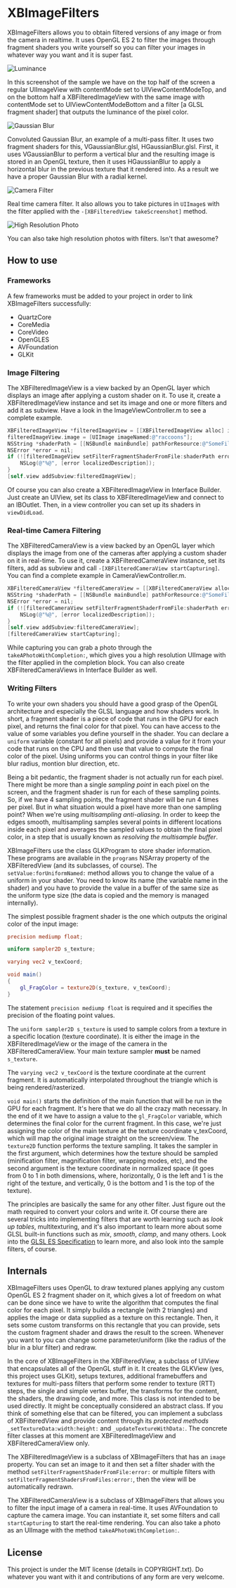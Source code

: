 # XBImageFilters

XBImageFilters allows you to obtain filtered versions of any image or from the camera in realtime. It uses OpenGL ES 2 to filter the images through fragment shaders you write yourself so you can filter your images in whatever way you want and it is super fast.

![Luminance](http://xissburg.com/images/ImageFilterSingle.png)

In this screenshot of the sample we have on the top half of the screen a regular UIImageView with contentMode set to UIViewContentModeTop, and on the bottom half a XBFilteredImageView with the same image with contentMode set to UIViewContentModeBottom and a filter [a GLSL fragment shader] that outputs the luminance of the pixel color.

![Gaussian Blur](http://xissburg.com/images/ImageFilterMultiPass.png)

Convoluted Gaussian Blur, an example of a multi-pass filter. It uses two fragment shaders for this, VGaussianBlur.glsl, HGaussianBlur.glsl. First, it uses VGaussianBlur to perform a vertical blur and the resulting image is stored in an OpenGL texture, then it uses HGaussianBlur to apply a horizontal blur in the previous texture that it rendered into. As a result we have a proper Gaussian Blur with a radial kernel.

![Camera Filter](http://xissburg.com/images/CameraFilter.png)

Real time camera filter. It also allows you to take pictures in `UIImage`s with the filter applied with the `-[XBFilteredView takeScreenshot]` method.

![High Resolution Photo](http://xissburg.com/images/IMG_0328.JPG)

You can also take high resolution photos with filters. Isn't that awesome?

## How to use

### Frameworks

A few frameworks must be added to your project in order to link XBImageFilters successfully:

* QuartzCore
* CoreMedia
* CoreVideo
* OpenGLES
* AVFoundation
* GLKit

### Image Filtering

The XBFilteredImageView is a view backed by an OpenGL layer which displays an image after applying a custom shader on it. To use it, create a XBFilteredImageView instance and set its image and one or more filters and add it as subview. Have a look in the ImageViewController.m to see a complete example.

```objective-c
XBFilteredImageView *filteredImageView = [[XBFilteredImageView alloc] initWithFrame:CGRectMake(0, 0, self.view.bounds.size.width, self.view.bounds.size.height];
filteredImageView.image = [UIImage imageNamed:@"raccoons"];
NSString *shaderPath = [[NSBundle mainBundle] pathForResource:@"SomeFilterFragmentShader" ofType:@"glsl"];
NSError *error = nil;
if (![filteredImageView setFilterFragmentShaderFromFile:shaderPath error:&error]) {
    NSLog(@"%@", [error localizedDescription]);
}
[self.view addSubview:filteredImageView];
```

Of course you can also create a XBFilteredImageView in Interface Builder. Just create an UIView, set its class to XBFilteredImageView and connect to an IBOutlet. Then, in a view controller you can set up its shaders in `viewDidLoad`.

### Real-time Camera Filtering

The XBFilteredCameraView is a view backed by an OpenGL layer which displays the image from one of the cameras after applying a custom shader on it in real-time. To use it, create a XBFilteredCameraView instance, set its filters, add as subview and call `-[XBFilteredCameraView startCapturing]`. You can find a complete example in CameraViewController.m.

```objective-c
XBFilteredCameraView *filteredCameraView = [[XBFilteredCameraView alloc] initWithFrame:CGRectMake(0, 0, self.view.bounds.size.width, self.view.bounds.size.height];
NSString *shaderPath = [[NSBundle mainBundle] pathForResource:@"SomeFilterFragmentShader" ofType:@"glsl"];
NSError *error = nil;
if (![filteredCameraView setFilterFragmentShaderFromFile:shaderPath error:&error]) {
    NSLog(@"%@", [error localizedDescription]);
}
[self.view addSubview:filteredCameraView];
[filteredCameraView startCapturing];
```

While capturing you can grab a photo through the `takeAPhotoWithCompletion:`, which gives you a high resolution UIImage with the filter applied in the completion block. You can also create XBFilteredCameraViews in Interface Builder as well.


### Writing Filters

To write your own shaders you should have a good grasp of the OpenGL architecture and especially the GLSL language and how shaders work. In short, a fragment shader is a piece of code that runs in the GPU for each pixel, and returns the final color for that pixel. You can have access to the value of some variables you define yourself in the shader. You can declare a `uniform` variable (constant for all pixels) and provide a value for it from your code that runs on the CPU and then use that value to compute the final color of the pixel. Using uniforms you can control things in your filter like blur radius, montion blur direction, etc.

Being a bit pedantic, the fragment shader is not actually run for each pixel. There might be more than a single _sampling point_ in each pixel on the screen, and the fragment shader is run for each of these sampling points. So, if we have 4 sampling points, the fragment shader will be run 4 times per pixel. But in what situation would a pixel have more than one sampling point? When we're using _multisampling anti-aliasing_. In order to keep the edges smooth, multisampling samples several points in different locations inside each pixel and averages the sampled values to obtain the final pixel color, in a step that is usually known as _resolving the multisample buffer_.

XBImageFilters use the class GLKProgram to store shader information. These programs are available in the `programs` NSArray property of the XBFilteredView (and its subclasses, of course). The `setValue:forUniformNamed:` method allows you to change the value of a uniform in your shader. You need to know its name (the variable name in the shader) and you have to provide the value in a buffer of the same size as the uniform type size (the data is copied and the memory is managed internally).

The simplest possible fragment shader is the one which outputs the original color of the input image:

```glsl
precision mediump float;

uniform sampler2D s_texture;

varying vec2 v_texCoord;

void main()
{
    gl_FragColor = texture2D(s_texture, v_texCoord);
}
```

The statement `precision mediump float` is required and it specifies the precision of the floating point values. 

The `uniform sampler2D s_texture` is used to sample colors from a texture in a specific location (texture coordinate). It is either the image in the XBFilteredImageView or the image of the camera in the XBFilteredCameraView. Your main texture sampler __must__ be named `s_texture`.

The `varying vec2 v_texCoord` is the texture coordinate at the current fragment. It is automatically interpolated throughout the triangle which is being rendered/rasterized.

`void main()` starts the definition of the main function that will be run in the GPU for each fragment. It's here that we do all the crazy math necessary. In the end of it we have to assign a value to the `gl_FragColor` variable, which determines the final color for the current fragment. In this case, we're just assigning the color of the main texture at the texture coordinate v_texCoord, which will map the original image straight on the screen/view. The `texture2D` function performs the texture sampling. It takes the sampler in the first argument, which determines how the texture should be sampled (minification filter, magnification filter, wrapping modes, etc), and the second argument is the texture coordinate in normalized space (it goes from 0 to 1 in both dimensions, where, horizontally, 0 is the left and 1 is the right of the texture, and vertically, 0 is the bottom and 1 is the top of the texture).

The principles are basically the same for any other filter. Just figure out the math required to convert your colors and write it. Of course there are several tricks into implementing filters that are worth learning such as _look up tables_, multitexturing, and it's also important to learn more about some GLSL built-in functions such as _mix_, _smooth_, _clamp_, and many others. Look into the [GLSL ES Specification](http://www.khronos.org/registry/gles/specs/2.0/GLSL_ES_Specification_1.0.17.pdf) to learn more, and also look into the sample filters, of course.

## Internals

XBImageFilters uses OpenGL to draw textured planes applying any custom OpenGL ES 2 fragment shader on it, which gives a lot of freedom on what can be done since we have to write the algorithm that computes the final color for each pixel. It simply builds a rectangle (with 2 triangles) and applies the image or data supplied as a texture on this rectangle. Then, it sets some custom transforms on this rectangle that you can provide, sets the custom fragment shader and draws the result to the screen. Whenever you want to you can change some parameter/uniform (like the radius of the blur in a blur filter) and redraw.

In the core of XBImageFilters in the XBFilteredView, a subclass of UIView that encapsulates all of the OpenGL stuff in it. It creates the GLKView (yes, this project uses GLKit), setups textures, additional framebuffers and textures for multi-pass filters that perform some render to texture (RTT) steps, the single and simple vertex buffer, the transforms for the content, the shaders, the drawing code, and more. This class is not intended to be used directly. It might be conceptually considered an abstract class. If you think of something else that can be filtered, you can implement a subclass of XBFilteredView and provide content through its _protected methods_ `_setTextureData:width:height:` and `_updateTextureWithData:`. The concrete filter classes at this moment are XBFilteredImageView and XBFilteredCameraView only.

The XBFilteredImageView is a subclass of XBImageFilters that has an `image` property. You can set an image to it and then set a filter shader with the method `setFilterFragmentShaderFromFile:error:` or multiple filters with `setFilterFragmentShadersFromFiles:error:`, then the view will be automatically redrawn. 

The XBFilteredCameraView is a subclass of XBImageFilters that allows you to filter the input image of a camera in real-time. It uses AVFoundation to capture the camera image. You can instantiate it, set some filters and call `startCapturing` to start the real-time rendering. You can also take a photo as an UIImage with the method `takeAPhotoWithCompletion:`.

## License

This project is under the MIT license (details in COPYRIGHT.txt). Do whatever you want with it and contributions of any form are very welcome.
